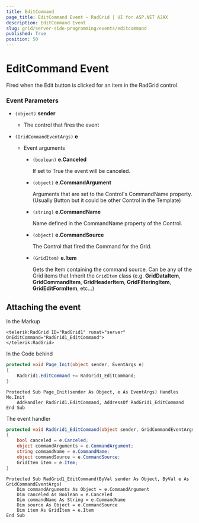 ```yaml
---
title: EditCommand
page_title: EditCommand Event - RadGrid | UI for ASP.NET AJAX
description: EditCommand Event
slug: grid/server-side-programming/events/editcommand
published: True
position: 50
---
```


# EditCommand Event

Fired when the Edit button is clicked for an item in the RadGrid control.

### Event Parameters

* `(object)` **sender**

    * The control that fires the event

* `(GridCommandEventArgs)` **e**

    * Event arguments 

        * `(boolean)` **e.Canceled**
            
            If set to True the event will be canceled.

        * `(object)` **e.CommandArgument**

            Arguments that are set to the Control's CommandName property. (Usually Button but it could be other Control in the Template)

        * `(string)` **e.CommandName**

            Name defined in the CommandName property of the Control.

        * `(object)` **e.CommandSource**

            The Control that fired the Command for the Grid.

        * `(GridItem)` **e.Item**

            Gets the Item containing the command source. Can be any of the Grid items that Inherit the `GridItem` class (e.g. **GridDataItem**,  **GridCommandItem**, **GridHeaderItem**, **GridFilteringItem**, **GridEditFormItem**, etc...)

## Attaching the event

In the Markup

````ASP.NET
<telerik:RadGrid ID="RadGrid1" runat="server" OnEditCommand="RadGrid1_EditCommand">
</telerik:RadGrid>
````

In the Code behind

````C#
protected void Page_Init(object sender, EventArgs e)
{
    RadGrid1.EditCommand += RadGrid1_EditCommand;
}
````
````VB
Protected Sub Page_Init(sender As Object, e As EventArgs) Handles Me.Init
    AddHandler RadGrid1.EditCommand, AddressOf RadGrid1_EditCommand
End Sub
````

The event handler

````C#
protected void RadGrid1_EditCommand(object sender, GridCommandEventArgs e)
{
    bool canceled = e.Canceled;
    object commandArguments = e.CommandArgument;
    string commandName = e.CommandName;
    object commandSource = e.CommandSource;
    GridItem item = e.Item;
}
````
````VB
Protected Sub RadGrid1_EditCommand(ByVal sender As Object, ByVal e As GridCommandEventArgs)
    Dim commandArguments As Object = e.CommandArgument
    Dim canceled As Boolean = e.Canceled
    Dim commandName As String = e.CommandName
    Dim source As Object = e.CommandSource
    Dim item As GridItem = e.Item
End Sub
````


   
